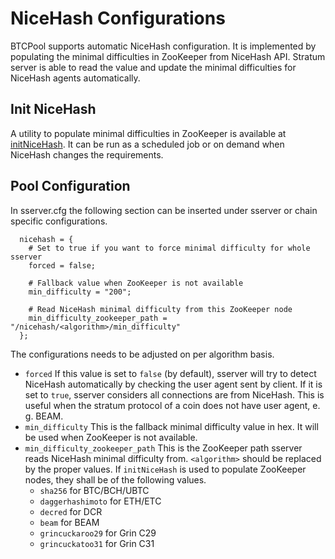NiceHash Configurations
=======================

BTCPool supports automatic NiceHash configuration. It is implemented by populating the minimal difficulties in ZooKeeper from NiceHash API. Stratum server is able to read the value and update the minimal difficulties for NiceHash agents automatically.

## Init NiceHash

A utility to populate minimal difficulties in ZooKeeper is available at [initNiceHash](https://github.com/btccom/btcpool-go-modules/tree/master/initNiceHash). It can be run as a scheduled job or on demand when NiceHash changes the requirements.

## Pool Configuration

In sserver.cfg the following section can be inserted under sserver or chain specific configurations.

```
  nicehash = {
    # Set to true if you want to force minimal difficulty for whole sserver
    forced = false;

    # Fallback value when ZooKeeper is not available
    min_difficulty = "200";

    # Read NiceHash minimal difficulty from this ZooKeeper node
    min_difficulty_zookeeper_path = "/nicehash/<algorithm>/min_difficulty"
  };
``` 

The configurations needs to be adjusted on per algorithm basis.

* `forced` If this value is set to `false` (by default), sserver will try to detect NiceHash automatically by checking the user agent sent by client. If it is set to `true`, sserver considers all connections are from NiceHash. This is useful when the stratum protocol of a coin does not have user agent, e. g. BEAM.
* `min_difficulty` This is the fallback minimal difficulty value in hex. It will be used when ZooKeeper is not available.
* `min_difficulty_zookeeper_path` This is the ZooKeeper path sserver reads NiceHash minimal difficulty from. `<algorithm>` should be replaced by the proper values. If `initNiceHash` is used to populate ZooKeeper nodes, they shall be of the following values.
  * `sha256` for BTC/BCH/UBTC
  * `daggerhashimoto` for ETH/ETC
  * `decred` for DCR
  * `beam` for BEAM
  * `grincuckaroo29` for Grin C29
  * `grincuckatoo31` for Grin C31
